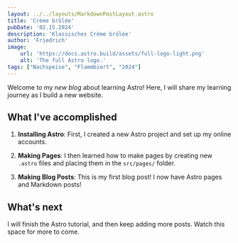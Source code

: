 ```yaml
---
layout: ../../layouts/MarkdownPostLayout.astro
title: 'Crème brûlée'
pubDate: '02.15.2024'
description: 'Klassisches Crème brûlée'
author: 'Friedrich'
image:
    url: 'https://docs.astro.build/assets/full-logo-light.png'
    alt: 'The full Astro logo.'
tags: ["Nachspeise", "Flammbiert", "2024"]
---
```


Welcome to my _new blog_ about learning Astro! Here, I will share my learning journey as I build a new website.

## What I've accomplished

1. **Installing Astro**: First, I created a new Astro project and set up my online accounts.

2. **Making Pages**: I then learned how to make pages by creating new `.astro` files and placing them in the `src/pages/` folder.

3. **Making Blog Posts**: This is my first blog post! I now have Astro pages and Markdown posts!

## What's next

I will finish the Astro tutorial, and then keep adding more posts. Watch this space for more to come.

